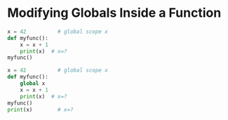 # Modifying Globals Inside a Function

```py
x = 42          # global scope x
def myfunc():
    x = x + 1   
    print(x)  # x=?
myfunc()
```

```py
x = 42          # global scope x
def myfunc():
    global x
    x = x + 1   
    print(x)  # x=?
myfunc()
print(x)        # x=?
```

